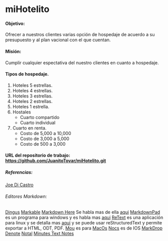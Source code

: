 # miHotelito

#### Objetivo:
Ofrecer a nuestros clientes varias opción de hospedaje de acuerdo a su presupuesto y al plan vacional con el que cuentan.

#### Misión:
Cumplir cualquier espectativa del nuestro clientes en cuanto a hospedaje.

#### Tipos de hospedaje.
1. Hoteles 5 estrellas.
2. Hoteles 4 estrellas.
3. Hoteles 3 estrellas.
4. Hoteles 2 estrellas.
5. Hoteles 1 estrella.
6. Hostales
    - Cuarto compartido
    - Cuarto individual
7. Cuarto en renta.
    - Costo de 5,000 a 10,000
    - Costo de 3,000 a 5,000
    - Costo de 500 a 3,000

#### URL del repositorio de trabajo: <https://github.com/JuanitoTovar/miHotelito.git>

##### Referencias:
[Joe Di Castro](http://joedicastro.com/pages/markdown.html)

###### Editores Markdown:
[Dingus][1] 
[Markable][2]
[Markdown Here][3] Se habla mas de ella [aqui][4]
[MarkdownPad][5] es un programa para windows y es habla mas [aqui][6]
[ReText][7] es una aplicación para linux y se detalla mas [aqui][8] y se puede usar reStructuredText y permite exportar a HTML, ODT, PDF.
[Mou][9] es para [MacOs][10]
[Nocs][11] es de IOS
[MarkDrop][12]
[Denote][13]
[Notal][14]
[Minutes Text Notes][15]


[1]: http://daringfireball.net/projects/markdown/dingus
[2]: http://markable.in/
[3]: http://markdown-here.com/
[4]: https://www.genbeta.com/correo/usa-markdown-para-formatear-correos-electronicos-con-markdown-here
[5]: http://markdownpad.com/
[6]: https://www.genbeta.com/herramientas/markdownpad-editando-markdown-en-windows-eficientemente
[7]: http://sourceforge.net/p/retext/home/ReText/
[8]: https://www.genbeta.com/herramientas/retext-interesante-editor-markdown-para-linux
[9]: http://mouapp.com/
[10]: https://www.applesfera.com/aplicaciones-os-x-1/mou-un-interesante-editor-web-en-markdown-en-desarrollo-para-os-x-lion
[11]: https://itunes.apple.com/es/app/id396073482
[12]: https://play.google.com/store/apps/details?id=net.keepzero.markdrop
[13]: https://play.google.com/store/apps/details?id=com.twostorks.android.denote
[14]: https://play.google.com/store/apps/details?id=com.fusionfenix.notal
[15]: https://play.google.com/store/apps/details?id=com.saelimbilly.genericdatabaseapp